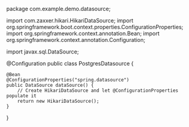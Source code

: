 package com.example.demo.datasource;

import com.zaxxer.hikari.HikariDataSource;
import org.springframework.boot.context.properties.ConfigurationProperties;
import org.springframework.context.annotation.Bean;
import org.springframework.context.annotation.Configuration;

import javax.sql.DataSource;

@Configuration
public class PostgresDatasource {

    @Bean
    @ConfigurationProperties("spring.datasource")
    public DataSource dataSource() {
        // Create HikariDataSource and let @ConfigurationProperties populate it
        return new HikariDataSource();
    }
}